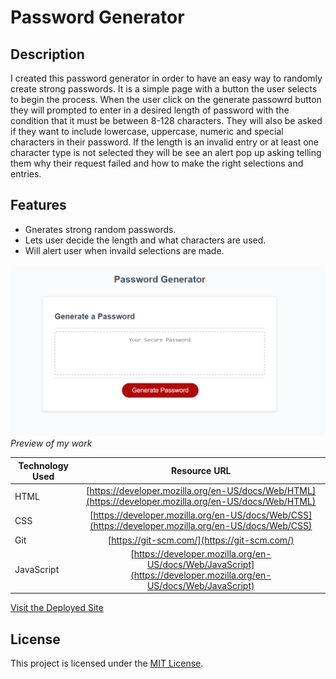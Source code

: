 # Password Generator

## Description

I created this password generator in order to have an easy way to randomly create strong passwords. It is a simple page with a button the user selects to begin the process. When the user click on the generate passowrd button they will prompted to enter in a desired length of password with the condition that it must be between 8-128 characters. They will also be asked if they want to include lowercase, uppercase, numeric and special characters in their password. If the length is an invalid entry or at least one character type is not selected they will be see an alert pop up asking telling them why their request failed and how to make the right selections and entries.

## Features
- Gnerates strong random passwords.
- Lets user decide the length and what characters are used.
- Will alert user when invaild selections are made.

![Preview of my work](./assets/images/snapshot.png)
*Preview of my work*




Technology Used         | Resource URL           | 
| ------------- |:-------------:| 
| HTML       | [https://developer.mozilla.org/en-US/docs/Web/HTML](https://developer.mozilla.org/en-US/docs/Web/HTML) | 
| CSS        | [https://developer.mozilla.org/en-US/docs/Web/CSS](https://developer.mozilla.org/en-US/docs/Web/CSS)      |   
| Git        | [https://git-scm.com/](https://git-scm.com/)     |    
| JavaScript | [https://developer.mozilla.org/en-US/docs/Web/JavaScript](https://developer.mozilla.org/en-US/docs/Web/JavaScript) |
 [Visit the Deployed Site](https://andrewchall92.github.io/password-generator/)

 ## License
 This project is licensed under the [MIT License](LICENSE).
